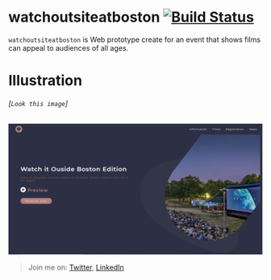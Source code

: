 # **watchoutsiteatboston** [![Build Status](https://travis-ci.org/facebook/flipper.svg?branch=master)](https://travis-ci.org/facebook/flipper)

`watchoutsiteatboston`  is Web prototype create for an event that shows films can appeal to audiences of all ages.

# Illustration

###### [`Look this image`]

![](/imgs/forsharing.PNG)

> Join me on: [Twitter](https://www.twitter.com/JuniorOreol/),
> [LinkedIn](https://www.linkedin.com/in/oreolnoumodong/)
